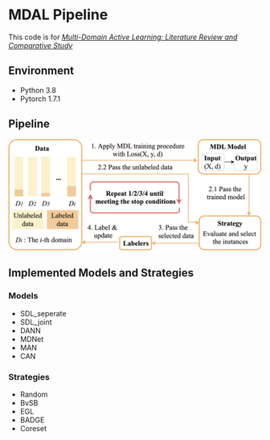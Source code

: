 # MDAL Pipeline

This code is for [*Multi-Domain Active Learning: Literature Review and Comparative Study*](https://arxiv.org/abs/2106.13516)

## Environment
- Python 3.8
- Pytorch 1.7.1

## Pipeline

![The pipeline](./mdal-pipeline.png)

## Implemented Models and Strategies

### Models

- SDL_seperate
- SDL_joint
- DANN
- MDNet
- MAN
- CAN

### Strategies

- Random
- BvSB
- EGL
- BADGE
- Coreset
